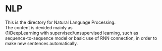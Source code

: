 # NLP
This is the directory for Natural Language Processing.  
The content is devided mainly as  
(1)DeepLearning with supervised/unsupervised learning, such as sequence-to-sequence model or basic use of RNN connection, in order to make new sentences automatically.
